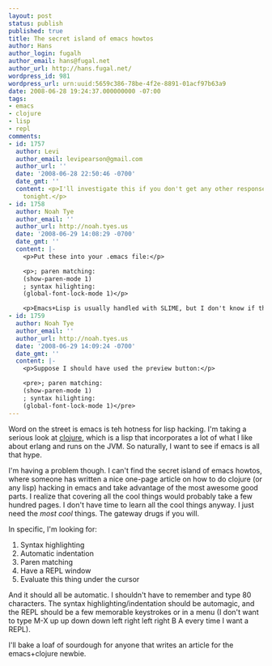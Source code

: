 ```yaml
---
layout: post
status: publish
published: true
title: The secret island of emacs howtos
author: Hans
author_login: fugalh
author_email: hans@fugal.net
author_url: http://hans.fugal.net/
wordpress_id: 981
wordpress_url: urn:uuid:5659c386-78be-4f2e-8891-01acf97b63a9
date: 2008-06-28 19:24:37.000000000 -07:00
tags:
- emacs
- clojure
- lisp
- repl
comments:
- id: 1757
  author: Levi
  author_email: levipearson@gmail.com
  author_url: ''
  date: '2008-06-28 22:50:46 -0700'
  date_gmt: ''
  content: <p>I'll investigate this if you don't get any other responses, but not
    tonight.</p>
- id: 1758
  author: Noah Tye
  author_email: ''
  author_url: http://noah.tyes.us
  date: '2008-06-29 14:08:29 -0700'
  date_gmt: ''
  content: |-
    <p>Put these into your .emacs file:</p>

    <p>; paren matching:
    (show-paren-mode 1)
    ; syntax hilighting:
    (global-font-lock-mode 1)</p>

    <p>Emacs+Lisp is usually handled with SLIME, but I don't know if that works with Clojure (it's not listed on the SLIME page).</p>
- id: 1759
  author: Noah Tye
  author_email: ''
  author_url: http://noah.tyes.us
  date: '2008-06-29 14:09:24 -0700'
  date_gmt: ''
  content: |-
    <p>Suppose I should have used the preview button:</p>

    <pre>; paren matching:
    (show-paren-mode 1)
    ; syntax hilighting:
    (global-font-lock-mode 1)</pre>
---
```

<p>Word on the street is emacs is teh hotness for lisp hacking. I'm taking a serious look at <a href="http://clojure.org">clojure</a>, which is a lisp that incorporates a lot of what I like about erlang and runs on the JVM. So naturally, I want to see if emacs is all that hype.</p>

<p>I'm having a problem though. I can't find the secret island of emacs howtos, where someone has written a nice one-page article on how to do clojure (or any lisp) hacking in emacs and take advantage of the most awesome good parts. I realize that covering all the cool things would probably take a few hundred pages. I don't have time to learn all the cool things anyway. I just need the <em>most cool</em> things. The gateway drugs if you will.</p>

<p>In specific, I'm looking for:</p>

<ol>
<li>Syntax highlighting</li>
<li>Automatic indentation</li>
<li>Paren matching</li>
<li>Have a REPL window</li>
<li>Evaluate this thing under the cursor</li>
</ol>

<p>And it should all be automatic. I shouldn't have to remember and type 80 characters. The syntax highlighting/indentation should be automagic, and the REPL should be a few memorable keystrokes or in a menu (I don't want to type M-X up up down down left right left right B A every time I want a REPL).</p>

<p>I'll bake a loaf of sourdough for anyone that writes an article for the emacs+clojure newbie.</p>
